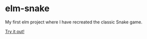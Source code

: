 # elm-snake

My first elm project where I have recreated the classic Snake game.

[Try it out!](https://jonalu.github.io/elm-snake/)

